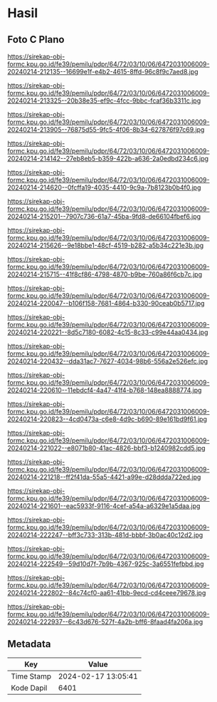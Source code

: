 # Hasil

## Foto C Plano

https://sirekap-obj-formc.kpu.go.id/fe39/pemilu/pdpr/64/72/03/10/06/6472031006009-20240214-212135--16699e1f-e4b2-4615-8ffd-96c8f9c7aed8.jpg

https://sirekap-obj-formc.kpu.go.id/fe39/pemilu/pdpr/64/72/03/10/06/6472031006009-20240214-213325--20b38e35-ef9c-4fcc-9bbc-fcaf36b3311c.jpg

https://sirekap-obj-formc.kpu.go.id/fe39/pemilu/pdpr/64/72/03/10/06/6472031006009-20240214-213905--76875d55-9fc5-4f06-8b34-627876f97c69.jpg

https://sirekap-obj-formc.kpu.go.id/fe39/pemilu/pdpr/64/72/03/10/06/6472031006009-20240214-214142--27eb8eb5-b359-422b-a636-2a0edbd234c6.jpg

https://sirekap-obj-formc.kpu.go.id/fe39/pemilu/pdpr/64/72/03/10/06/6472031006009-20240214-214620--0fcffa19-4035-4410-9c9a-7b8123b0b4f0.jpg

https://sirekap-obj-formc.kpu.go.id/fe39/pemilu/pdpr/64/72/03/10/06/6472031006009-20240214-215201--7907c736-61a7-45ba-9fd8-de66104fbef6.jpg

https://sirekap-obj-formc.kpu.go.id/fe39/pemilu/pdpr/64/72/03/10/06/6472031006009-20240214-215626--9e18bbe1-48cf-4519-b282-a5b34c221e3b.jpg

https://sirekap-obj-formc.kpu.go.id/fe39/pemilu/pdpr/64/72/03/10/06/6472031006009-20240214-215715--41f8cf86-4798-4870-b9be-760a86f6cb7c.jpg

https://sirekap-obj-formc.kpu.go.id/fe39/pemilu/pdpr/64/72/03/10/06/6472031006009-20240214-220047--b106f158-7681-4864-b330-90ceab0b5717.jpg

https://sirekap-obj-formc.kpu.go.id/fe39/pemilu/pdpr/64/72/03/10/06/6472031006009-20240214-220221--8d5c7180-6082-4c15-8c33-c99e44aa0434.jpg

https://sirekap-obj-formc.kpu.go.id/fe39/pemilu/pdpr/64/72/03/10/06/6472031006009-20240214-220432--dda31ac7-7627-4034-98b6-556a2e526efc.jpg

https://sirekap-obj-formc.kpu.go.id/fe39/pemilu/pdpr/64/72/03/10/06/6472031006009-20240214-220610--11ebdcf4-4a47-41f4-b768-148ea8888774.jpg

https://sirekap-obj-formc.kpu.go.id/fe39/pemilu/pdpr/64/72/03/10/06/6472031006009-20240214-220823--4cd0473a-c6e8-4d9c-b690-89e161bd9f61.jpg

https://sirekap-obj-formc.kpu.go.id/fe39/pemilu/pdpr/64/72/03/10/06/6472031006009-20240214-221022--e8071b80-41ac-4826-bbf3-b1240982cdd5.jpg

https://sirekap-obj-formc.kpu.go.id/fe39/pemilu/pdpr/64/72/03/10/06/6472031006009-20240214-221218--ff2f41da-55a5-4421-a99e-d28ddda722ed.jpg

https://sirekap-obj-formc.kpu.go.id/fe39/pemilu/pdpr/64/72/03/10/06/6472031006009-20240214-221601--eac5933f-9116-4cef-a54a-a6329e1a5daa.jpg

https://sirekap-obj-formc.kpu.go.id/fe39/pemilu/pdpr/64/72/03/10/06/6472031006009-20240214-222247--bff3c733-313b-481d-bbbf-3b0ac40c12d2.jpg

https://sirekap-obj-formc.kpu.go.id/fe39/pemilu/pdpr/64/72/03/10/06/6472031006009-20240214-222549--59d10d7f-7b9b-4367-925c-3a6551fefbbd.jpg

https://sirekap-obj-formc.kpu.go.id/fe39/pemilu/pdpr/64/72/03/10/06/6472031006009-20240214-222802--84c74cf0-aa61-41bb-9ecd-cd4ceee79678.jpg

https://sirekap-obj-formc.kpu.go.id/fe39/pemilu/pdpr/64/72/03/10/06/6472031006009-20240214-222937--6c43d676-527f-4a2b-bff6-8faad4fa206a.jpg


## Metadata

| Key        | Value               |
| ---------- | ------------------- |
| Time Stamp | 2024-02-17 13:05:41 |
| Kode Dapil | 6401                |



